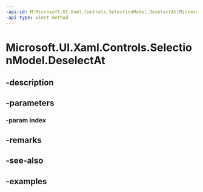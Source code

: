 ```yaml
---
-api-id: M:Microsoft.UI.Xaml.Controls.SelectionModel.DeselectAt(Microsoft.UI.Xaml.Controls.IndexPath)
-api-type: winrt method
---
```


<!-- Method syntax.
public void SelectionModel.DeselectAt(IndexPath index)
-->

# Microsoft.UI.Xaml.Controls.SelectionModel.DeselectAt

## -description

## -parameters
### -param index

## -remarks

## -see-also

## -examples

